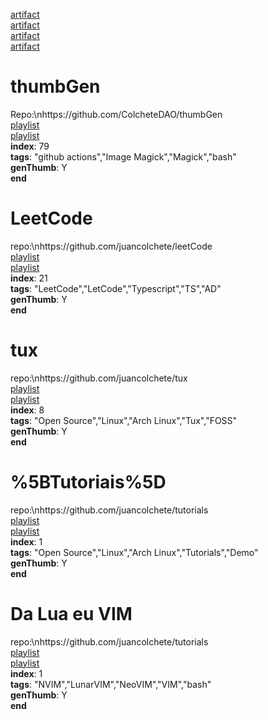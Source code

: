 [artifact](https://raw.githubusercontent.com/juancolchete/artifacts/refs/heads/main/LeetCode.png)  
[artifact](https://raw.githubusercontent.com/juancolchete/artifacts/refs/heads/main/man.png)  
[artifact](https://raw.githubusercontent.com/juancolchete/artifacts/refs/heads/main/thumbGen.png)  
[artifact](https://raw.githubusercontent.com/juancolchete/artifacts/refs/heads/main/tux.png)  
# thumbGen
Repo:\nhttps://github.com/ColcheteDAO/thumbGen  
[playlist](https://youtu.be/watch?v=playlist&list=PLbWtSW17vSe6diSfeAdVqzF7aLwRw8UeA)  
[playlist](https://youtu.be/watch?v=playlist&list=PLbWtSW17vSe7pICM1fiO6AXKY-uGzLqB3)  
**index**: 79  
**tags**: "github actions","Image Magick","Magick","bash"  
**genThumb**: Y  
**end**
# LeetCode
repo:\nhttps://github.com/juancolchete/leetCode  
[playlist](https://youtu.be/watch?v=playlist&list=PLbWtSW17vSe6diSfeAdVqzF7aLwRw8UeA)  
[playlist](https://youtu.be/watch?v=playlist&list=PLbWtSW17vSe6rDgVtlz5XbIMdpPvAZiSm)  
**index**: 21  
**tags**: "LeetCode","LetCode","Typescript","TS","AD"  
**genThumb**: Y  
**end**
# tux
repo:\nhttps://github.com/juancolchete/tux  
[playlist](https://youtu.be/watch?v=playlist&list=PLbWtSW17vSe6diSfeAdVqzF7aLwRw8UeA)  
[playlist](https://youtu.be/watch?v=playlist&list=PLbWtSW17vSe56nItnsIPsP_4m9o94sfjz)  
**index**: 8  
**tags**: "Open Source","Linux","Arch Linux","Tux","FOSS"  
**genThumb**: Y  
**end**
# %5BTutoriais%5D
repo:\nhttps://github.com/juancolchete/tutorials  
[playlist](https://youtu.be/watch?v=playlist&list=PLbWtSW17vSe6diSfeAdVqzF7aLwRw8UeA)  
[playlist](https://youtu.be/watch?v=playlist&list=PLbWtSW17vSe5fIETshPhrUtKBojVar2Gs)  
**index**: 1  
**tags**: "Open Source","Linux","Arch Linux","Tutorials","Demo"  
**genThumb**: Y  
**end**
# Da Lua eu VIM
repo:\nhttps://github.com/juancolchete/tutorials  
[playlist](https://youtu.be/watch?v=playlist&list=PLbWtSW17vSe6diSfeAdVqzF7aLwRw8UeA)  
[playlist](https://youtu.be/watch?v=playlist&list=PLbWtSW17vSe5cA8y2BVpGKxZIbqCEZoYP)  
**index**: 1  
**tags**: "NVIM","LunarVIM","NeoVIM","VIM","bash"  
**genThumb**: Y  
**end**

